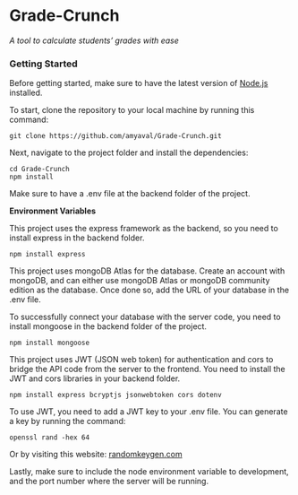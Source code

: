 # Grade-Crunch
_A tool to calculate students’ grades with ease_

### **Getting Started**

Before getting started, make sure to have the latest version of [Node.js](https://nodejs.org/en) installed.

To start, clone the repository to your local machine by running this command:
```
git clone https://github.com/amyaval/Grade-Crunch.git
```
Next, navigate to the project folder and install the dependencies:
```
cd Grade-Crunch
npm install
```

Make sure to have a .env file at the backend folder of the project.

**Environment Variables**

This project uses the express framework as the backend, so you need to install express in the backend folder.
```
npm install express
```
This project uses mongoDB Atlas for the database. Create an account with mongoDB, and can either use mongoDB Atlas or mongoDB community edition as the database. Once done so, add the URL of your database in the .env file. 

To successfully connect your database with the server code, you need to install mongoose in the backend folder of the project.
```
npm install mongoose
```
This project uses JWT (JSON web token) for authentication and cors to bridge the API code from the server to the frontend. You need to install the JWT and cors libraries in your backend folder.
```
npm install express bcryptjs jsonwebtoken cors dotenv
```
To use JWT, you need to add a JWT key to your .env file. You can generate a key by running the command:
```
openssl rand -hex 64
```
Or by visiting this website: [randomkeygen.com](https://randomkeygen.com/)

Lastly, make sure to include the node environment variable to development, and the port number where the server will be running.
